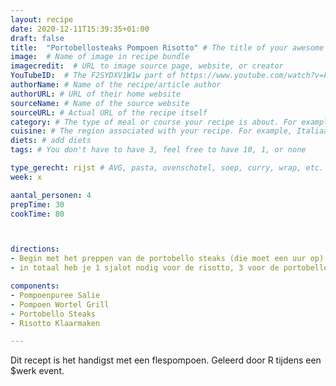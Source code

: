 ```yaml
---
layout: recipe
date: 2020-12-11T15:39:35+01:00
draft: false
title:  "Portobellosteaks Pompoen Risotto" # The title of your awesome recipe
image:  # Name of image in recipe bundle
imagecredit:  # URL to image source page, website, or creator
YouTubeID:  # The F2SYDXV1W1w part of https://www.youtube.com/watch?v=F2SYDXV1W1w
authorName: # Name of the recipe/article author
authorURL: # URL of their home website
sourceName: # Name of the source website
sourceURL: # Actual URL of the recipe itself
category: # The type of meal or course your recipe is about. For example: "dinner", "entree", or "dessert".
cuisine: # The region associated with your recipe. For example, Italiaans, Mediterraans", or Eigen.
diets: # add diets
tags: # You don't have to have 3, feel free to have 10, 1, or none

type_gerecht: rijst # AVG, pasta, ovenschotel, soep, curry, wrap, etc.
week: x

aantal_personen: 4
prepTime: 30
cookTime: 80



directions:
- Begin met het preppen van de portobello steaks (die moet een uur op)
- in totaal heb je 1 sjalot nodig voor de risotto, 3 voor de portobellos

components:
- Pompoenpuree Salie
- Pompoen Wortel Grill
- Portobello Steaks
- Risotto Klaarmaken

---
```


Dit recept is het handigst met een flespompoen.
Geleerd door R tijdens een $werk event.
